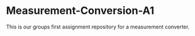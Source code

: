 # Measurement-Conversion-A1
This is our groups first assignment repository for a measurement converter.
